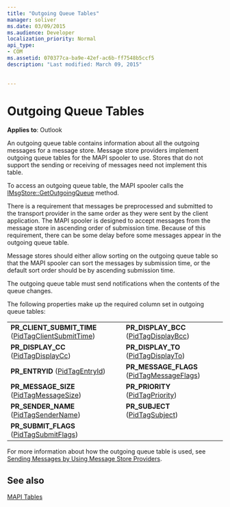 ```yaml
---
title: "Outgoing Queue Tables"
manager: soliver
ms.date: 03/09/2015
ms.audience: Developer
localization_priority: Normal
api_type:
- COM
ms.assetid: 070377ca-ba9e-42ef-ac6b-ff7548b5ccf5
description: "Last modified: March 09, 2015"
 
 
---
```


# Outgoing Queue Tables

  
  
**Applies to**: Outlook 
  
An outgoing queue table contains information about all the outgoing messages for a message store. Message store providers implement outgoing queue tables for the MAPI spooler to use. Stores that do not support the sending or receiving of messages need not implement this table. 
  
To access an outgoing queue table, the MAPI spooler calls the [IMsgStore::GetOutgoingQueue](imsgstore-getoutgoingqueue.md) method. 
  
There is a requirement that messages be preprocessed and submitted to the transport provider in the same order as they were sent by the client application. The MAPI spooler is designed to accept messages from the message store in ascending order of submission time. Because of this requirement, there can be some delay before some messages appear in the outgoing queue table. 
  
Message stores should either allow sorting on the outgoing queue table so that the MAPI spooler can sort the messages by submission time, or the default sort order should be by ascending submission time. 
  
The outgoing queue table must send notifications when the contents of the queue changes.
  
The following properties make up the required column set in outgoing queue tables:
  
|||
|:-----|:-----|
|**PR_CLIENT_SUBMIT_TIME** ([PidTagClientSubmitTime](pidtagclientsubmittime-canonical-property.md))  <br/> |**PR_DISPLAY_BCC** ([PidTagDisplayBcc](pidtagdisplaybcc-canonical-property.md))  <br/> |
|**PR_DISPLAY_CC** ([PidTagDisplayCc](pidtagdisplaycc-canonical-property.md))  <br/> |**PR_DISPLAY_TO** ([PidTagDisplayTo](pidtagdisplayto-canonical-property.md))  <br/> |
|**PR_ENTRYID** ([PidTagEntryId](pidtagentryid-canonical-property.md))  <br/> |**PR_MESSAGE_FLAGS** ([PidTagMessageFlags](pidtagmessageflags-canonical-property.md))  <br/> |
|**PR_MESSAGE_SIZE** ([PidTagMessageSize](pidtagmessagesize-canonical-property.md))  <br/> |**PR_PRIORITY** ([PidTagPriority](pidtagpriority-canonical-property.md))  <br/> |
|**PR_SENDER_NAME** ([PidTagSenderName](pidtagsendername-canonical-property.md))  <br/> |**PR_SUBJECT** ([PidTagSubject](pidtagsubject-canonical-property.md))  <br/> |
|**PR_SUBMIT_FLAGS** ([PidTagSubmitFlags](pidtagsubmitflags-canonical-property.md))  <br/> | <br/> |
   
For more information about how the outgoing queue table is used, see [Sending Messages by Using Message Store Providers](sending-messages-by-using-message-store-providers.md).
  
## See also



[MAPI Tables](mapi-tables.md)

